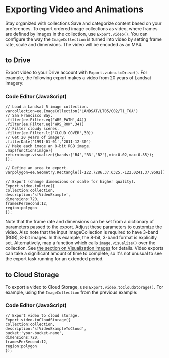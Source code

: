  
#  Exporting Video and Animations
Stay organized with collections  Save and categorize content based on your preferences. 
To export ordered image collections as video, where frames are defined by images in the collection, use `Export.video()`. You can configure the way the `ImageCollection` is turned into video by setting frame rate, scale and dimensions. The video will be encoded as an MP4.
## to Drive
Export video to your Drive account with `Export.video.toDrive()`. For example, the following export makes a video from 20 years of Landsat imagery:
### Code Editor (JavaScript)
```
// Load a Landsat 5 image collection.
varcollection=ee.ImageCollection('LANDSAT/LT05/C02/T1_TOA')
// San Francisco Bay.
.filter(ee.Filter.eq('WRS_PATH',44))
.filter(ee.Filter.eq('WRS_ROW',34))
// Filter cloudy scenes.
.filter(ee.Filter.lt('CLOUD_COVER',30))
// Get 20 years of imagery.
.filterDate('1991-01-01','2011-12-30')
// Make each image an 8-bit RGB image.
.map(function(image){
returnimage.visualize({bands:['B4','B3','B2'],min:0.02,max:0.35});
});

// Define an area to export.
varpolygon=ee.Geometry.Rectangle([-122.7286,37.6325,-122.0241,37.9592]);

// Export (change dimensions or scale for higher quality).
Export.video.toDrive({
collection:collection,
description:'sfVideoExample',
dimensions:720,
framesPerSecond:12,
region:polygon
});
```

Note that the frame rate and dimensions can be set from a dictionary of parameters passed to the export. Adjust these parameters to customize the video. Also note that the input ImageCollection is required to have 3-band (RGB), 8-bit images. In this example, the 8-bit, 3-band format is explicitly set. Alternatively, map a function which calls `image.visualize()` over the collection. See [the section on Visualization images](https://developers.google.com/earth-engine/guides/image_visualization#visualization-images) for details. Video exports can take a significant amount of time to complete, so it's not unusual to see the export task running for an extended period.
## to Cloud Storage
To export a video to Cloud Storage, use `Export.video.toCloudStorage()`. For example, using the `ImageCollection` from the previous example:
### Code Editor (JavaScript)
```
// Export video to cloud storage.
Export.video.toCloudStorage({
collection:collection,
description:'sfVideoExampleToCloud',
bucket:'your-bucket-name',
dimensions:720,
framesPerSecond:12,
region:polygon
});
```

